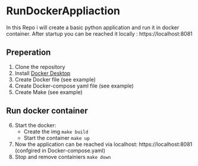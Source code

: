 # RunDockerAppliaction

In this Repo i will create a basic python application and run it in docker container.
After startup you can be reached it locally : https://localhost:8081

## Preperation  
1. Clone the repository 
2. Install [Docker Desktop](#https://www.docker.com/products/docker-desktop/)
3. Create Docker file (see example)
4. Create Docker-compose yaml file (see example)
5. Create Make (see example)

## Run docker container
6. Start the docker: </br>
    - Create the img <code>make build</code> </br>
    - Start the container <code>make up</code> </br>
7. Now the application can be reached via localhost: https://localhost:8081 (confgired in Docker-compose.yaml) 
8. Stop and remove containiers <code>make down</code>

